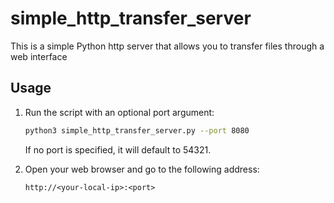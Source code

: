 # simple_http_transfer_server
This is a simple Python http server that allows you to transfer files through a web interface


## Usage

1. Run the script with an optional port argument:

    ```sh
    python3 simple_http_transfer_server.py --port 8080
    ```

    If no port is specified, it will default to 54321.

2. Open your web browser and go to the following address:

    ```
    http://<your-local-ip>:<port>
    ```
